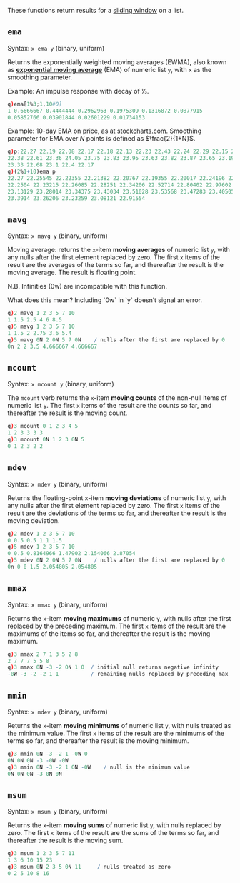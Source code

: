These functions return results for a [sliding window](Cookbook/ProgrammingIdioms#How_do_I_apply_a_function_to_a_sequence_sliding_window.3F) on a list.


`ema`
-----

Syntax: `x ema y` (binary, uniform)

Returns the exponentially weighted moving averages (EWMA), also known as [**exponential moving average**](https://en.wikipedia.org/wiki/Moving_average#Exponential_moving_average) (EMA) of numeric list `y`, with `x` as the smoothing parameter.

Example: An impulse response with decay of &frac13;.
```q
q)ema[1%3;1,10#0]
1 0.6666667 0.4444444 0.2962963 0.1975309 0.1316872 0.0877915 
0.05852766 0.03901844 0.02601229 0.01734153
```
Example: 10-day EMA on price, as at [stockcharts.com](http://stockcharts.com/school/doku.php?id=chart_school:technical_indicators:moving_averages). Smoothing parameter for EMA over _N_ points is defined as $\frac{2}{1+N}$.
```q
q)p:22.27 22.19 22.08 22.17 22.18 22.13 22.23 22.43 22.24 22.29 22.15 22.39 
22.38 22.61 23.36 24.05 23.75 23.83 23.95 23.63 23.82 23.87 23.65 23.19 23.1 
23.33 22.68 23.1 22.4 22.17
q)(2%1+10)ema p
22.27 22.25545 22.22355 22.21382 22.20767 22.19355 22.20017 22.24196 22.2416 
22.2504 22.23215 22.26085 22.28251 22.34206 22.52714 22.80402 22.97602 
23.13129 23.28014 23.34375 23.43034 23.51028 23.53568 23.47283 23.40505 
23.3914 23.26206 23.23259 23.08121 22.91554
```


`mavg`
------

Syntax: `x mavg y` (binary, uniform)

Moving average: returns the `x`-item **moving averages** of numeric list `y`, with any nulls after the first element replaced by zero. The first `x` items of the result are the averages of the terms so far, and thereafter the result is the moving average. The result is floating point.

N.B. Infinities (0w) are incompatible with this function.
<aside class="comment" markdown="1">
What does this mean? Including `0w` in `y` doesn’t signal an error.
</aside>

```q
q)2 mavg 1 2 3 5 7 10
1 1.5 2.5 4 6 8.5
q)5 mavg 1 2 3 5 7 10
1 1.5 2 2.75 3.6 5.4
q)5 mavg 0N 2 0N 5 7 0N    / nulls after the first are replaced by 0
0n 2 2 3.5 4.666667 4.666667
```


`mcount`
--------

Syntax: `x mcount y` (binary, uniform)

The `mcount` verb returns the `x`-item **moving counts** of the non-null items of  numeric list `y`. The first `x` items of the result are the counts so far, and thereafter the result is the moving count.
```q
q)3 mcount 0 1 2 3 4 5
1 2 3 3 3 3
q)3 mcount 0N 1 2 3 0N 5
0 1 2 3 2 2
```


`mdev`
------

Syntax: `x mdev y` (binary, uniform)

Returns the floating-point `x`-item **moving deviations** of numeric list `y`, with any nulls after the first element replaced by zero. The first `x` items of the result are the deviations of the terms so far, and thereafter the result is the moving deviation. 
```q
q)2 mdev 1 2 3 5 7 10
0 0.5 0.5 1 1 1.5
q)5 mdev 1 2 3 5 7 10
0 0.5 0.8164966 1.47902 2.154066 2.87054
q)5 mdev 0N 2 0N 5 7 0N    / nulls after the first are replaced by 0
0n 0 0 1.5 2.054805 2.054805
```


`mmax`
------

Syntax: `x mmax y` (binary, uniform)

Returns the `x`-item **moving maximums** of numeric `y`, with nulls after the first replaced by the preceding maximum. The first `x` items of the result are the maximums of the items so far, and thereafter the result is the moving maximum.
```q
q)3 mmax 2 7 1 3 5 2 8
2 7 7 7 5 5 8
q)3 mmax 0N -3 -2 0N 1 0  / initial null returns negative infinity
-0W -3 -2 -2 1 1          / remaining nulls replaced by preceding max
```


`mmin`
------

Syntax: `x mdev y` (binary, uniform)

Returns the `x`-item **moving minimums** of numeric list `y`, with nulls treated as the minimum value. The first `x` items of the result are the minimums of the terms so far, and thereafter the result is the moving minimum.
```q
q)3 mmin 0N -3 -2 1 -0W 0
0N 0N 0N -3 -0W -0W
q)3 mmin 0N -3 -2 1 0N -0W    / null is the minimum value
0N 0N 0N -3 0N 0N
```


`msum`
------

Syntax: `x msum y` (binary, uniform) 

Returns the `x`-item **moving sums** of numeric list `y`, with nulls replaced by zero. The first `x` items of the result are the sums of the terms so far, and thereafter the result is the moving sum.
```q
q)3 msum 1 2 3 5 7 11
1 3 6 10 15 23
q)3 msum 0N 2 3 5 0N 11     / nulls treated as zero
0 2 5 10 8 16
```



